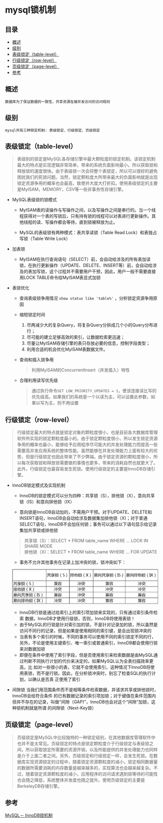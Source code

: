 mysql锁机制
===
目录
---

* [概述](#概述)  
* [级别](#级别)    
* [表级锁定（table-level）](#表级锁定（table-level）)  
* [行级锁定（row-level）](#行级锁定（row-level）)
* [页级锁定（page-level）](#页级锁定（page-level）)
* [参考](#参考)

概述
---
    数据库为了保证数据的一致性，共享资源在被并发访问的访问规则
    
级别
---
    mysql共有三种锁定机制: 表级锁定、行级锁定、页级锁定

表级锁定（table-level）
---
>表级别的锁定是MySQL各存储引擎中最大颗粒度的锁定机制。该锁定机制最大的特点是实现逻辑非常简单，带来的系统负面影响最小。所以获取锁和释放锁的速度很快。由于表级锁一次会将整个表锁定，所以可以很好的避免困扰我们的死锁问题。当然，锁定颗粒度大所带来最大的负面影响就是出现锁定资源争用的概率也会最高，致使并大度大打折扣。使用表级锁定的主要是MyISAM，MEMORY，CSV等一些非事务性存储引擎。

* MySQL表级锁的锁模式
    * MyISAM表的读操作与写操作之间，以及写操作之间是串行的。当一个线程获得对一个表的写锁后，只有持有锁的线程可以对表进行更新操作。其他线程的读、写操作都会等待，直到锁被释放为止。
    
    * MySQL的表级锁有两种模式：表共享读锁（Table Read Lock）和表独占写锁（Table Write Lock）
    
* 加表锁
    * MyISAM在执行查询语句（SELECT）前，会自动给涉及的所有表加读锁，在执行更新操作（UPDATE、DELETE、INSERT等）前，会自动给涉及的表加写锁，这个过程并不需要用户干预，因此，用户一般不需要直接用LOCK TABLE命令给MyISAM表显式加锁

* 表锁优化
    * 查询表级锁争用情况 `show status like 'table%'` ，分析锁定资源争用原因
    
    * 缩短锁定时间
        1. 尽两减少大的复杂Query，将复杂Query分拆成几个小的Query分布进行；
        2. 尽可能的建立足够高效的索引，让数据检索更迅速；
        3. 尽量让MyISAM存储引擎的表只存放必要的信息，控制字段类型；
        4. 利用合适的机会优化MyISAM表数据文件。
        
    * 查询和插入锁争用
        >利用MyISAM的ConcurrentInsert（并发插入）特性
    
    * 合理利用读写优先级
        >通过执行命令`SET LOW_PRIORITY_UPDATES = 1`，使该连接读比写的优先级高。如果我们的系统是一个以读为主，可以设置此参数，如果以写为主，则不用设置
    
行级锁定（row-level）
---
>行级锁定最大的特点就是锁定对象的颗粒度很小，也是目前各大数据库管理软件所实现的锁定颗粒度最小的。由于锁定颗粒度很小，所以发生锁定资源争用的概率也最小，能够给予应用程序尽可能大的并发处理能力而提高一些需要高并发应用系统的整体性能。虽然能够在并发处理能力上面有较大的优势，但是行级锁定也因此带来了不少弊端。由于锁定资源的颗粒度很小，所以每次获取锁和释放锁需要做的事情也更多，带来的消耗自然也就更大了。此外，行级锁定也最容易发生死锁。使用行级锁定的主要是InnoDB存储引擎。

* InnoDB锁定模式及实现机制

    * InnoDB的锁定模式可以分为四种：共享锁（S），排他锁（X），意向共享锁（IS）和意向排他锁（IX）
    
    * 意向锁是InnoDB自动加的，不需用户干预。对于UPDATE、DELETE和INSERT语句，InnoDB会自动给涉及数据集加排他锁（X)；对于普通SELECT语句，InnoDB不会加任何锁；事务可以通过以下语句显示给记录集加共享锁或排他锁  
    >共享锁（S）：SELECT * FROM table_name WHERE ... LOCK IN SHARE MODE  
    >排他锁（X)：SELECT * FROM table_name WHERE ... FOR UPDATE
    
    * 事务不允许其他事务在记录上加冲突的锁，锁冲突如下：
    
    ![binding](./2.png)
    * InnoDB行锁是通过给索引上的索引项加锁来实现的，只有通过索引条件检索 数据，InnoDB才使用行级锁，否则，InnoDB将使用表锁！
    * 由于MySQL的行锁是针对索引加的锁，不是针对记录加的锁，所以虽然是访问不同行的记录，但是如果是使用相同的索引键，是会出现锁冲突的
    * 当表有多个索引的时候，不同的事务可以使用不同的索引锁定不同的行，另外，不论是使用主键索引、唯一索引或普通索引，InnoDB都会使用行锁来对数据加锁
    * 即便在条件中使用了索引字段，但是否使用索引来检索数据是由MySQL通过判断不同执行计划的代价来决定的，如果MySQL认为全表扫描效率更高，比 如对一些很小的表，它就不会使用索引，这种情况下InnoDB将使用表锁，而不是行锁。因此，在分析锁冲突时，别忘了检查SQL的执行计划，以确认是否真 正使用了索引
    
* 间隙锁
    当我们用范围条件而不是相等条件检索数据，并请求共享或排他锁时，InnoDB会给符合条件 的已有数据记录的索引项加锁；对于键值在条件范围内但并不存在的记录，叫做“间隙（GAP)”，InnoDB也会对这个“间隙”加锁，这种锁机制就是所谓 的间隙锁（Next-Key锁）
    

页级锁定（page-level）
---
>页级锁定是MySQL中比较独特的一种锁定级别，在其他数据库管理软件中也并不是太常见。页级锁定的特点是锁定颗粒度介于行级锁定与表级锁之间，所以获取锁定所需要的资源开销，以及所能提供的并发处理能力也同样是介于上面二者之间。另外，页级锁定和行级锁定一样，会发生死锁。在数据库实现资源锁定的过程中，随着锁定资源颗粒度的减小，锁定相同数据量的数据所需要消耗的内存数量是越来越多的，实现算法也会越来越复杂。不过，随着锁定资源颗粒度的减小，应用程序的访问请求遇到锁等待的可能性也会随之降低，系统整体并发度也随之提升。使用页级锁定的主要是BerkeleyDB存储引擎。

参考
---
[MySQL－ InnoDB锁机制](https://www.cnblogs.com/aipiaoborensheng/p/5767459.html)
